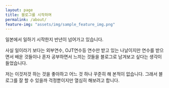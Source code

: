 ```yaml
---
layout: page
title: 블로그를 시작하며
permalink: /about/
feature-img: "assets/img/sample_feature_img.png"
---
```


일본에서 일하기 시작한지 반년이 넘어가고 있습니다.

사실 일이라기 보다는 외부연수, OJT연수등 연수만 받고 있는 나날이지만 
연수를 받으면서 배운 것들이나 혼자 공부하면서 느끼는 것들을 
블로그로 남겨보고 싶다는 생각이 들었습니다.

저는 이것저것 하는 것을 좋아하고 어느 것 하나 꾸준히 해 본적이 없습니다. 
그래서 블로그를 잘 할 수 있을까 걱정뿐이지만 열심히 해보려고 합니다.
